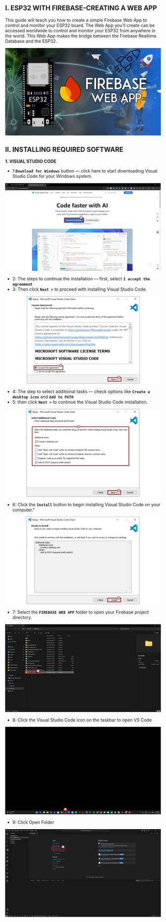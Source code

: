 ## I. ESP32 WITH FIREBASE-CREATING A WEB APP

This guide will teach you how to create a simple Firebase Web App to control and monitor your ESP32 board. The Web App you’ll create can be accessed worldwide to control and monitor your ESP32 from anywhere in the world. This Web App makes the bridge between the Firebase Realtime Database and the ESP32.

![1](images/62.png)

## II. INSTALLING REQUIRED SOFTWARE
**1. VISUAL STUDIO CODE**

* 1:**`Download for Windows`** button — click here to start downloading Visual Studio Code for your Windows system.

![1](images/1.png)

* 2: The steps to continue the installation — first, select **`I accept the agreement`** 
* 3: Then click **`Next >`**  to proceed with installing Visual Studio Code.

![1](images/2.png)

* 4: The step to select additional tasks — check options like **`Create a desktop icon`** and **`Add to PATH`**
* 5: then click **`Next >`** to continue the Visual Studio Code installation.

![1](images/3.png)

* 6: Click the **`Install`** button to begin installing Visual Studio Code on your computer.”

![1](images/4.png)

* 7: Select the **`FIREBASE WEB APP`** folder to open your Firebase project directory.

![1](images/5.png)

* 8: Click the Visual Studio Code icon on the taskbar to open VS Code

![1](images/6.png)

* 9: Click Open Folder

![1](images/7.png)
